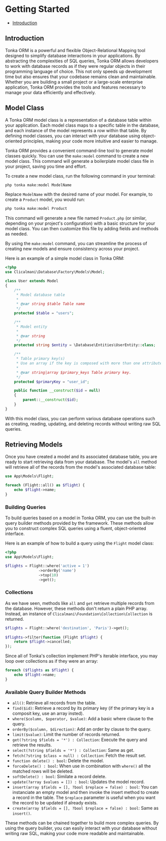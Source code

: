# Getting Started

- [Introduction](orm?id=introduction)

## Introduction

Tonka ORM is a powerful and flexible Object-Relational Mapping tool designed to simplify database interactions in your applications. By abstracting the complexities of SQL queries, Tonka ORM allows developers to work with database records as if they were regular objects in their programming language of choice. This not only speeds up development time but also ensures that your codebase remains clean and maintainable. Whether you are building a small project or a large-scale enterprise application, Tonka ORM provides the tools and features necessary to manage your data efficiently and effectively.

## Model Class

A Tonka ORM model class is a representation of a database table within your application. Each model class maps to a specific table in the database, and each instance of the model represents a row within that table. By defining model classes, you can interact with your database using object-oriented principles, making your code more intuitive and easier to manage.

Tonka ORM provides a convenient command-line tool to generate model classes quickly. You can use the `make:model` command to create a new model class. This command will generate a boilerplate model class file in your project, saving you time and effort.

To create a new model class, run the following command in your terminal:

```sh
php tonka make:model ModelName
```

Replace `ModelName` with the desired name of your model. For example, to create a `Product` model, you would run:

```sh
php tonka make:model Product
```

This command will generate a new file named `Product.php` (or similar, depending on your project's configuration) with a basic structure for your model class. You can then customize this file by adding fields and methods as needed.

By using the `make:model` command, you can streamline the process of creating new models and ensure consistency across your project.

Here is an example of a simple model class in Tonka ORM:

```php
<?php
use Clicalmani\Database\Factory\Models\Model;

class User extends Model
{
    /**
     * Model database table 
     *
     * @var string $table Table name
     */
    protected $table = "users";

    /**
     * Model entity
     * 
     * @var string
     */
    protected string $entity = \Database\Entities\UserEntity::class;

    /**
     * Table primary key(s)
     * Use an array if the key is composed with more than one attributes.
     *
     * @var string|array $primary_keys Table primary key.
     */
    protected $primaryKey = "user_id";

    public function __construct($id = null)
    {
        parent::__construct($id);
    }
}
```

With this model class, you can perform various database operations such as creating, reading, updating, and deleting records without writing raw SQL queries.

## Retrieving Models

Once you have created a model and its associated database table, you are ready to start retrieving data from your database. The model's `all` method will retrieve all of the records from the model's associated database table:

```php
use App\Models\Flight;
 
foreach (Flight::all() as $flight) {
    echo $flight->name;
}
```

### Building Queries

To build queries based on a model in Tonka ORM, you can use the built-in query builder methods provided by the framework. These methods allow you to construct complex SQL queries using a fluent, object-oriented interface.

Here is an example of how to build a query using the `Flight` model class:

```php
<?php
use App\Models\Flight;

$flights = Flight::where('active = 1')
               ->orderBy('name')
               ->top(10)
               ->get();
```

### Collections

As we have seen, methods like `all` and `get` retrieve multiple records from the database. However, these methods don't return a plain PHP array. Instead, an instance of `Clicalmani\Foundation\Collection\Collection` is returned.

```php
$flights = Flight::where('destination', 'Paris')->get();
 
$flights->filter(function (Flight $flight) {
    return $flight->cancelled;
});
```

Since all of Tonka's collection implement PHP's iterable interface, you may loop over collections as if they were an array:

```php
foreach ($flights as $flight) {
    echo $flight->name;
}
```

### Available Query Builder Methods

- `all()`: Retrieve all records from the table.
- `find($id)`: Retrieve a record by its primary key (if the primary key is a composit key, use an array insted).
- `where($column, $operator, $value)`: Add a basic where clause to the query.
- `orderBy($column, $direction)`: Add an order by clause to the query.
- `limit($value)`: Limit the number of records returned.
- `get(?string $fields = '*') : Collection`: Execute the query and retrieve the results.
- `select(?string $fields = '*') : Collection`: Same as get.
- `fetch(?string $class = null) : Collection`: Fetch the result set.
- `function delete() : bool`: Delete the model.
- `forceDelete() : bool`: When use in combination with `where()` all the matched rows will be deleted.
- `softDelete() : bool`: Similate a record delete.
- `update(?array $values = []) : bool`: Updates the model record.
- `insert(array $fields = [], ?bool $replace = false) : bool`: You can instanciate an empty model and then invoke the insert method to create a record in the table. The `$replace` parameter is useful when you want the record to be updated if already exists.
- `create(array $fields = [], ?bool $replace = false) : bool`: Same as `insert()`.

These methods can be chained together to build more complex queries. By using the query builder, you can easily interact with your database without writing raw SQL, making your code more readable and maintainable.
